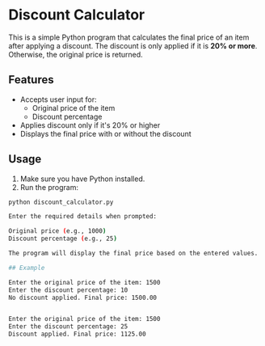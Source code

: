 # Discount Calculator

This is a simple Python program that calculates the final price of an item after applying a discount. The discount is only applied if it is **20% or more**. Otherwise, the original price is returned.

## Features

- Accepts user input for:
  - Original price of the item
  - Discount percentage
- Applies discount only if it's 20% or higher
- Displays the final price with or without the discount

## Usage

1. Make sure you have Python installed.
2. Run the program:

```bash
python discount_calculator.py

Enter the required details when prompted:

Original price (e.g., 1000)
Discount percentage (e.g., 25)

The program will display the final price based on the entered values.

## Example

Enter the original price of the item: 1500
Enter the discount percentage: 10
No discount applied. Final price: 1500.00


Enter the original price of the item: 1500
Enter the discount percentage: 25
Discount applied. Final price: 1125.00
